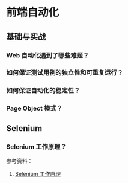 
# 前端自动化

## 基础与实战

### Web 自动化遇到了哪些难题？

### 如何保证测试用例的独立性和可重复运行？

### 如何保证自动化的稳定性？

### Page Object 模式？

## Selenium

### Selenium 工作原理？

参考资料：

1. [Selenium 工作原理](https://segmentfault.com/a/1190000022207984)


